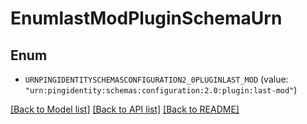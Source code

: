 # EnumlastModPluginSchemaUrn

## Enum


* `URNPINGIDENTITYSCHEMASCONFIGURATION2_0PLUGINLAST_MOD` (value: `"urn:pingidentity:schemas:configuration:2.0:plugin:last-mod"`)


[[Back to Model list]](../README.md#documentation-for-models) [[Back to API list]](../README.md#documentation-for-api-endpoints) [[Back to README]](../README.md)


